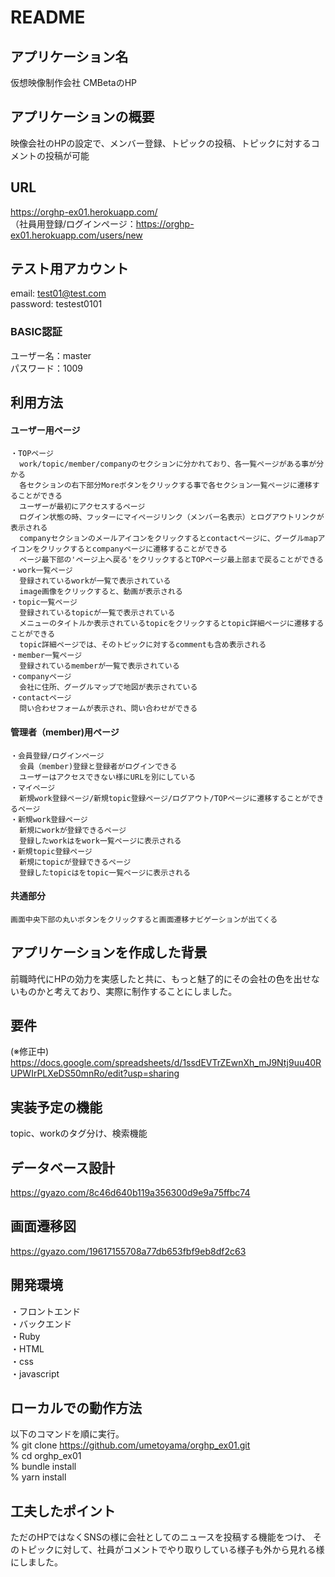 # README

 ## アプリケーション名
  仮想映像制作会社 CMBetaのHP

 ## アプリケーションの概要
  映像会社のHPの設定で、メンバー登録、トピックの投稿、トピックに対するコメントの投稿が可能

 ## URL
 https://orghp-ex01.herokuapp.com/  
 （社員用登録/ログインページ：https://orghp-ex01.herokuapp.com/users/new

 ## テスト用アカウント
  email: test01@test.com  
  password:  testest0101

 ### BASIC認証
  ユーザー名：master  
  パスワード：1009  

 ## 利用方法
  #### ユーザー用ページ
    ・TOPページ  
      work/topic/member/companyのセクションに分かれており、各一覧ページがある事が分かる  
      各セクションの右下部分Moreボタンをクリックする事で各セクション一覧ページに遷移することができる  
      ユーザーが最初にアクセスするページ  
      ログイン状態の時、フッターにマイページリンク（メンバー名表示）とログアウトリンクが表示される  
      companyセクションのメールアイコンをクリックするとcontactページに、グーグルmapアイコンをクリックするとcompanyページに遷移することができる  
      ページ最下部の'ページ上へ戻る'をクリックするとTOPページ最上部まで戻ることができる  
    ・work一覧ページ  
      登録されているworkが一覧で表示されている  
      image画像をクリックすると、動画が表示される  
    ・topic一覧ページ  
      登録されているtopicが一覧で表示されている  
      メニューのタイトルか表示されているtopicをクリックするとtopic詳細ページに遷移することができる  
      topic詳細ページでは、そのトピックに対するcommentも含め表示される  
    ・member一覧ページ  
      登録されているmemberが一覧で表示されている  
    ・companyページ  
      会社に住所、グーグルマップで地図が表示されている  
    ・contactページ  
      問い合わせフォームが表示され、問い合わせができる  

  #### 管理者（member)用ページ
    ・会員登録/ログインページ  
      会員（member)登録と登録者がログインできる  
      ユーザーはアクセスできない様にURLを別にしている  
    ・マイページ  
      新規work登録ページ/新規topic登録ページ/ログアウト/TOPページに遷移することができるページ  
    ・新規work登録ページ  
      新規にworkが登録できるページ  
      登録したworkはをwork一覧ページに表示される  
    ・新規topic登録ページ  
      新規にtopicが登録できるページ  
      登録したtopicはをtopic一覧ページに表示される  

   #### 共通部分
    画面中央下部の丸いボタンをクリックすると画面遷移ナビゲーションが出てくる  

 ## アプリケーションを作成した背景
  前職時代にHPの効力を実感したと共に、もっと魅了的にその会社の色を出せないものかと考えており、実際に制作することにしました。

 ## 要件
  (※修正中)  
  https://docs.google.com/spreadsheets/d/1ssdEVTrZEwnXh_mJ9Ntj9uu40RUPWIrPLXeDS50mnRo/edit?usp=sharing

 <!-- ## 実装した機能についての画像やGIFおよびその説明
 -->

 ## 実装予定の機能
  topic、workのタグ分け、検索機能

 ## データベース設計
  https://gyazo.com/8c46d640b119a356300d9e9a75ffbc74

 ## 画面遷移図
  https://gyazo.com/19617155708a77db653fbf9eb8df2c63

 ## 開発環境
  ・フロントエンド  
  ・バックエンド  
  ・Ruby  
  ・HTML  
  ・css  
  ・javascript  

 ## ローカルでの動作方法
  以下のコマンドを順に実行。  
  % git clone https://github.com/umetoyama/orghp_ex01.git  
  % cd orghp_ex01  
  % bundle install  
  % yarn install  

 ## 工夫したポイント
  ただのHPではなくSNSの様に会社としてのニュースを投稿する機能をつけ、
  そのトピックに対して、社員がコメントでやり取りしている様子も外から見れる様にしました。  